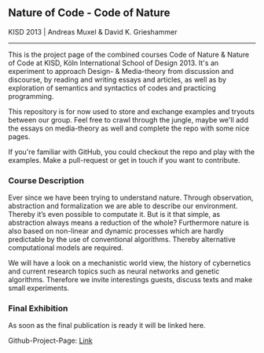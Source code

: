 
## Nature of Code - Code of Nature
KISD 2013 | Andreas Muxel & David K. Grieshammer

---
This is the project page of the combined courses Code of Nature & Nature of Code at KISD, Köln International School of Design 2013. It's an experiment to approach Design- & Media-theory from discussion and discourse, by reading and writing essays and articles, as well as by exploration of semantics and syntactics of codes and practicing programming.

This repository is for now used to store and exchange examples and tryouts between our group. Feel free to crawl through the jungle, maybe we'll add the essays on media-theory as well and complete the repo with some nice pages.

If you're familiar with GitHub, you could checkout the repo and play with the examples. Make a pull-request or get in touch if you want to contribute.

### Course Description

Ever since we have been trying to understand nature. Through observation, abstraction and formalization we are able to describe our environment. Thereby it’s even possible to computate it. But is it that simple, as abstraction always means a reduction of the whole? Furthermore nature is also based on non-linear and dynamic processes which are hardly predictable by the use of conventional algorithms. Thereby alternative computational models are required.

We will have a look on a mechanistic world view, the history of cybernetics and current research topics such as neural networks and genetic algorithms. Therefore we invite interestings guests, discuss texts and make small experiments. 

### Final Exhibition

As soon as the final publication is ready it will be linked here.

Github-Project-Page: [Link](http://dkgrieshammer.github.io/KISD-Course---Nature-of-Code---Code-of-Nature-/)